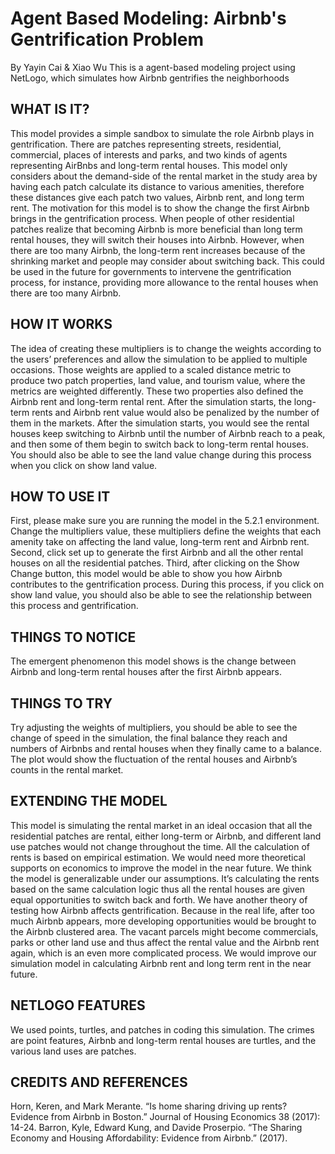 # Agent Based Modeling: Airbnb's Gentrification Problem
By Yayin Cai & Xiao Wu
This is a agent-based modeling project using NetLogo, which simulates how Airbnb gentrifies the neighborhoods


## WHAT IS IT?
This model provides a simple sandbox to simulate the role Airbnb plays in gentrification. There are patches representing streets, residential, commercial, places of interests and parks, and two kinds of agents representing AirBnbs and long-term rental houses.
This model only considers about the demand-side of the rental market in the study area by having each patch calculate its distance to various amenities, therefore these distances give each patch two values, Airbnb rent, and long term rent.
The motivation for this model is to show the change the first Airbnb brings in the gentrification process. When people of other residential patches realize that becoming Airbnb is more beneficial than long term rental houses, they will switch their houses into Airbnb. However, when there are too many Airbnb, the long-term rent increases because of the shrinking market and people may consider about switching back.
This could be used in the future for governments to intervene the gentrification process, for instance, providing more allowance to the rental houses when there are too many Airbnb.
## HOW IT WORKS
The idea of creating these multipliers is to change the weights according to the users’ preferences and allow the simulation to be applied to multiple occasions. Those weights are applied to a scaled distance metric to produce two patch properties, land value, and tourism value, where the metrics are weighted differently. These two properties also defined the Airbnb rent and long-term rental rent.
After the simulation starts, the long-term rents and Airbnb rent value would also be penalized by the number of them in the markets.
After the simulation starts, you would see the rental houses keep switching to Airbnb until the number of Airbnb reach to a peak, and then some of them begin to switch back to long-term rental houses. You should also be able to see the land value change during this process when you click on show land value.
## HOW TO USE IT
First, please make sure you are running the model in the 5.2.1 environment. Change the multipliers value, these multipliers define the weights that each amenity take on affecting the land value, long-term rent and Airbnb rent.
Second, click set up to generate the first Airbnb and all the other rental houses on all the residential patches.
Third, after clicking on the Show Change button, this model would be able to show you how Airbnb contributes to the gentrification process.
During this process, if you click on show land value, you should also be able to see the relationship between this process and gentrification.
## THINGS TO NOTICE
The emergent phenomenon this model shows is the change between Airbnb and long-term rental houses after the first Airbnb appears.
## THINGS TO TRY
Try adjusting the weights of multipliers, you should be able to see the change of speed in the simulation, the final balance they reach and numbers of Airbnbs and rental houses when they finally came to a balance.
The plot would show the fluctuation of the rental houses and Airbnb’s counts in the rental market.
## EXTENDING THE MODEL
This model is simulating the rental market in an ideal occasion that all the residential patches are rental, either long-term or Airbnb, and different land use patches would not change throughout the time. All the calculation of rents is based on empirical estimation. We would need more theoretical supports on economics to improve the model in the near future.
We think the model is generalizable under our assumptions. It’s calculating the rents based on the same calculation logic thus all the rental houses are given equal opportunities to switch back and forth.
We have another theory of testing how Airbnb affects gentrification. Because in the real life, after too much Airbnb appears, more developing opportunities would be brought to the Airbnb clustered area. The vacant parcels might become commercials, parks or other land use and thus affect the rental value and the Airbnb rent again, which is an even more complicated process. We would improve our simulation model in calculating Airbnb rent and long term rent in the near future.
## NETLOGO FEATURES
We used points, turtles, and patches in coding this simulation. The crimes are point features, Airbnb and long-term rental houses are turtles, and the various land uses are patches.
## CREDITS AND REFERENCES
Horn, Keren, and Mark Merante. “Is home sharing driving up rents? Evidence from Airbnb in Boston.” Journal of Housing Economics 38 (2017): 14-24.
Barron, Kyle, Edward Kung, and Davide Proserpio. “The Sharing Economy and Housing Affordability: Evidence from Airbnb.” (2017).
